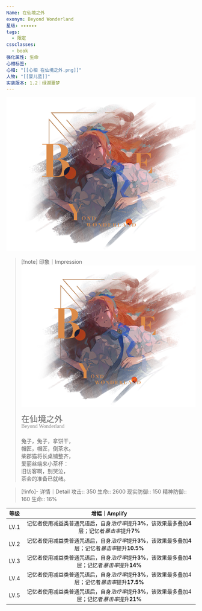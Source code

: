 ```yaml
---
Name: 在仙境之外
exonym: Beyond Wonderland
星级: ✦✦✦✦✦✦
tags:
  - 限定
cssclasses:
  - book
强化属性: 生命
心相标签: 
心相: "[[心相 在仙境之外.png]]"
人物: "[[婴儿蓝]]"
实装版本: 1.2｜绿湖噩梦
---
```

![cover](assets/在仙境之外｜Beyond%20Wonderland.assets/心相%20在仙境之外.png)

> [!note] 印象｜Impression
> ![心相 在仙境之外|inlL|300](assets/在仙境之外｜Beyond%20Wonderland.assets/心相%20在仙境之外.png)
> <p style="font-family: '家族宋', sans-serif; font-size: 22px; line-height: 0.75; text-indent: 0;">在仙境之外<br><span style="font-family: serif; font-size: 14px; color: #888888;">Beyond Wonderland</span></p>
> 
> 兔子，兔子，拿饼干，  
> 帽匠，帽匠，倒茶水。  
> 柴郡猫将长桌铺整齐，  
> 爱丽丝端来小茶杯：  
> 旧访客啊，别哭泣，  
> 茶会的准备已就绪。

> [!info]- 详情｜Detail
> 攻击:: 350
> 生命:: 2600
> 现实防御:: 150
> 精神防御:: 160
> 生命:: 16%

| 等级 |                        增幅｜Amplify                         |
| :--: | :----------------------------------------------------------: |
| LV.1 | 记忆者使用减益类普通咒语后，自身*治疗率*提升**3%**，该效果最多叠加**4**层；记忆者*暴击率*提升**7%** |
| LV.2 | 记忆者使用减益类普通咒语后，自身*治疗率*提升**3%**，该效果最多叠加**4**层；记忆者*暴击率*提升**10.5%** |
| LV.3 | 记忆者使用减益类普通咒语后，自身*治疗率*提升**3%**，该效果最多叠加**4**层；记忆者*暴击率*提升**14%** |
| LV.4 | 记忆者使用减益类普通咒语后，自身*治疗率*提升**3%**，该效果最多叠加4层；记忆者*暴击率*提升**17.5%** |
| LV.5 | 记忆者使用减益类普通咒语后，自身*治疗率*提升**3%**，该效果最多叠加4层；记忆者*暴击率*提升**21%** |
